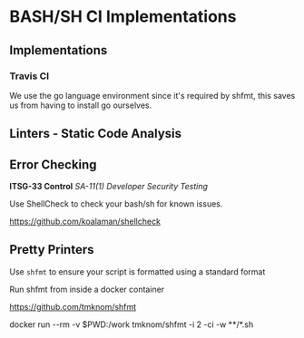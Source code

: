 # BASH/SH CI Implementations

## Implementations

### Travis CI

We use the go language environment since it's required by shfmt, this saves us from having to install go ourselves.

## Linters - Static Code Analysis

## Error Checking

**ITSG-33 Control** *SA-11(1) Developer Security Testing*

Use ShellCheck to check your bash/sh for known issues.

https://github.com/koalaman/shellcheck

## Pretty Printers

Use `shfmt` to ensure your script is formatted using a standard format

Run shfmt from inside a docker container 

https://github.com/tmknom/shfmt

docker run --rm -v $PWD:/work tmknom/shfmt -i 2 -ci -w **/*.sh

